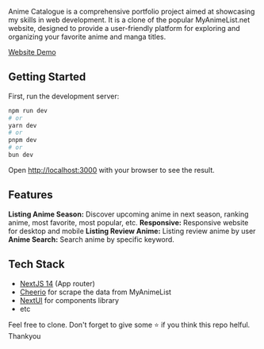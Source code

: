 Anime Catalogue is a comprehensive portfolio project aimed at showcasing my skills in web development. It is a clone of the popular MyAnimeList.net website, designed to provide a user-friendly platform for exploring and organizing your favorite anime and manga titles.

[Website Demo](https://animecatalogue.vercel.app)

## Getting Started

First, run the development server:

```bash
npm run dev
# or
yarn dev
# or
pnpm dev
# or
bun dev
```

Open [http://localhost:3000](http://localhost:3000) with your browser to see the result.

## Features
**Listing Anime Season:** Discover upcoming anime in next season, ranking anime, most favorite, most popular, etc.
**Responsive:** Responsive website for desktop and mobile
**Listing Review Anime:** Listing review anime by user
**Anime Search:** Search anime by specific keyword.

## Tech Stack
- [NextJS 14](nextjs.org) (App router)
- [Cheerio](https://cheerio.js.org/) for scrape the data from MyAnimeList
- [NextUI](nextui.org) for components library
- etc

Feel free to clone. Don't forget to give some ⭐ if you think this repo helful. Thankyou
